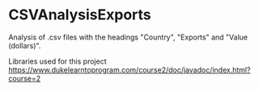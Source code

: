 # CSVAnalysisExports
Analysis of .csv files with the headings "Country", "Exports" and "Value (dollars)".

Libraries used for this project
https://www.dukelearntoprogram.com/course2/doc/javadoc/index.html?course=2 
